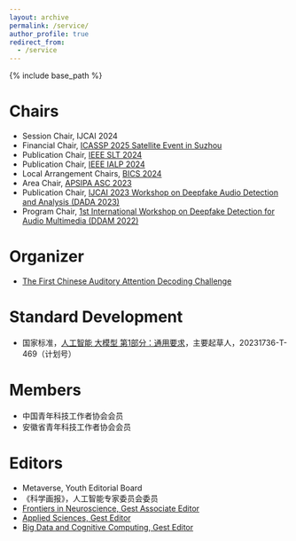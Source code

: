 ```yaml
---
layout: archive
permalink: /service/
author_profile: true
redirect_from:
  - /service
---
```

<!-- Google tag (gtag.js) -->
<script async src="https://www.googletagmanager.com/gtag/js?id=G-T0S164QJL9"></script>
<script>
  window.dataLayer = window.dataLayer || [];
  function gtag(){dataLayer.push(arguments);}
  gtag('js', new Date());

  gtag('config', 'G-T0S164QJL9');
</script>
{% include base_path %}

Chairs
======
* Session Chair, IJCAI 2024
* Financial Chair, [ICASSP 2025 Satellite Event in Suzhou](https://www.ncmmsc.org.cn/2025ICASSP_China/zzwyh/)
* Publication Chair, [IEEE SLT 2024](https://2024.ieeeslt.org/)
* Publication Chair, [IEEE IALP 2024](https://www.asianlp.sg/conferences/ialp2024/web/call-for-papers/)
* Local Arrangement Chairs, [BICS 2024](http://bics2024.dobell.me/comm)
* Area Chair, [APSIPA ASC 2023](https://www.apsipa2023.org/)
* Publication Chair, [IJCAI 2023 Workshop on Deepfake Audio Detection and Analysis (DADA 2023)](https://ceur-ws.org/Vol-3597/)
* Program Chair, [1st International Workshop on Deepfake Detection for Audio Multimedia (DDAM 2022)](https://dl.acm.org/doi/abs/10.1145/3503161.3554779)

Organizer
======
* [The First Chinese Auditory Attention Decoding Challenge](http://www.iscslp2024.com/ChineseAAD)

Standard Development
======
* 国家标准，[人工智能 大模型 第1部分：通用要求](https://std.samr.gov.cn/gb/search/gbDetailed?id=0DF2C51A80213207E06397BE0A0AF1DA)，主要起草人，20231736-T-469（计划号）

Members
======
* 中国青年科技工作者协会会员
* 安徽省青年科技工作者协会会员

Editors
======
* Metaverse, Youth Editorial Board
* 《科学画报》，人工智能专家委员会委员
* [Frontiers in Neuroscience, Gest Associate Editor](https://www.frontiersin.org/journals/neuroscience)
* [Applied Sciences, Gest Editor](https://www.mdpi.com/journal/applsci)
* [Big Data and Cognitive Computing, Gest Editor](https://www2.mdpi.com/journal/BDCC)

